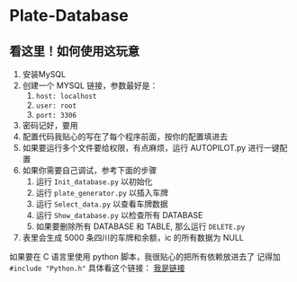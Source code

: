 # Plate-Database

## 看这里！如何使用这玩意
1. 安装MySQL
2. 创建一个 MYSQL 链接，参数最好是：
   1. `host: localhost`
   2. `user: root `
   3. `port: 3306`
3. 密码记好，要用
4. 配置代码我贴心的写在了每个程序前面，按你的配置填进去
5. 如果要运行多个文件要给权限，有点麻烦，运行 AUTOPILOT.py 进行一键配置
6. 如果你需要自己调试，参考下面的步骤
   1. 运行 `Init_database.py` 以初始化
   2. 运行 `plate_generator.py` 以插入车牌
   3. 运行 `Select_data.py` 以查看车牌数据
   4.  运行 `Show_database.py` 以检查所有 DATABASE
   5.  如果要删除所有 DATABASE 和 TABLE, 那么运行 `DELETE.py`
7.  表里会生成 5000 条四川的车牌和余额，ic 的所有数据为 NULL

    
如果要在 C 语言里使用 python 脚本，我很贴心的把所有依赖放进去了
记得加 `#include "Python.h"`
具体看这个链接：
[我是链接](https://blog.csdn.net/zhangdell/article/details/121661409?ops_request_misc=&request_id=&biz_id=102&utm_term=在%20c%20里调用python&utm_medium=distribute.pc_search_result.none-task-blog-2~all~sobaiduweb~default-0-121661409.142^v50^control,201^v3^control_2&spm=1018.2226.3001.4449)
